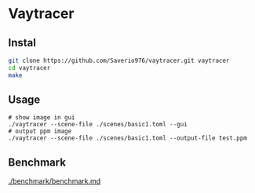 # Vaytracer

## Instal

```bash
git clone https://github.com/Saverio976/vaytracer.git vaytracer
cd vaytracer
make
```

## Usage

```
# show image in gui
./vaytracer --scene-file ./scenes/basic1.toml --gui
# output ppm image
./vaytracer --scene-file ./scenes/basic1.toml --output-file test.ppm
```

## Benchmark

[./benchmark/benchmark.md](./benchmark/benchmark.md)
